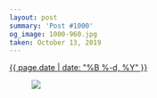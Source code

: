 ```yaml
---
layout: post
summary: 'Post #1000'
og_image: 1000-960.jpg
taken: October 13, 2019
---
```


<div class="post">
 <time>
  <a href="/1000">
   {{ page.date | date: "%B %-d, %Y" }}
  </a>
 </time>
 <a href="/1000">
  <figure data-taken="10/13/2019">
   <img sizes="(min-width: 700px) 50vw, calc(100vw - 2rem)" src="{{ site.assets_url }}/1000-480.jpg" srcset="{{ site.assets_url }}/1000-240.jpg 240w, {{ site.assets_url }}/1000-480.jpg 480w, {{ site.assets_url }}/1000-720.jpg 720w, {{ site.assets_url }}/1000-960.jpg 960w"/>
  </figure>
 </a>
</div>
